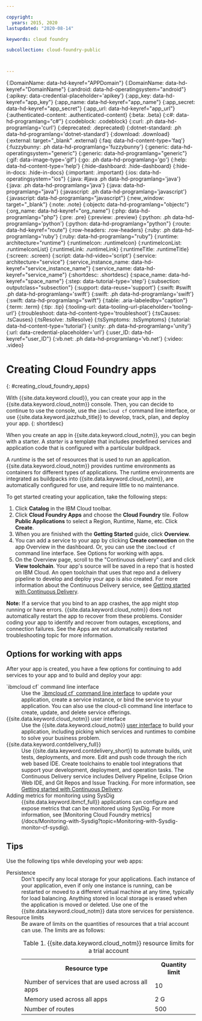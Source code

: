 ```yaml
---

copyright:
  years: 2015, 2020
lastupdated: "2020-08-14"

keywords: cloud foundry

subcollection: cloud-foundry-public



---
```




{:DomainName: data-hd-keyref="APPDomain"}
{:DomainName: data-hd-keyref="DomainName"}
{:android: data-hd-operatingsystem="android"}
{:apikey: data-credential-placeholder='apikey'}
{:app_key: data-hd-keyref="app_key"}
{:app_name: data-hd-keyref="app_name"}
{:app_secret: data-hd-keyref="app_secret"}
{:app_url: data-hd-keyref="app_url"}
{:authenticated-content: .authenticated-content}
{:beta: .beta}
{:c#: data-hd-programlang="c#"}
{:codeblock: .codeblock}
{:curl: .ph data-hd-programlang='curl'}
{:deprecated: .deprecated}
{:dotnet-standard: .ph data-hd-programlang='dotnet-standard'}
{:download: .download}
{:external: target="_blank" .external}
{:faq: data-hd-content-type='faq'}
{:fuzzybunny: .ph data-hd-programlang='fuzzybunny'}
{:generic: data-hd-operatingsystem="generic"}
{:generic: data-hd-programlang="generic"}
{:gif: data-image-type='gif'}
{:go: .ph data-hd-programlang='go'}
{:help: data-hd-content-type='help'}
{:hide-dashboard: .hide-dashboard}
{:hide-in-docs: .hide-in-docs}
{:important: .important}
{:ios: data-hd-operatingsystem="ios"}
{:java: #java .ph data-hd-programlang='java'}
{:java: .ph data-hd-programlang='java'}
{:java: data-hd-programlang="java"}
{:javascript: .ph data-hd-programlang='javascript'}
{:javascript: data-hd-programlang="javascript"}
{:new_window: target="_blank"}
{:note: .note}
{:objectc data-hd-programlang="objectc"}
{:org_name: data-hd-keyref="org_name"}
{:php: data-hd-programlang="php"}
{:pre: .pre}
{:preview: .preview}
{:python: .ph data-hd-programlang='python'}
{:python: data-hd-programlang="python"}
{:route: data-hd-keyref="route"}
{:row-headers: .row-headers}
{:ruby: .ph data-hd-programlang='ruby'}
{:ruby: data-hd-programlang="ruby"}
{:runtime: architecture="runtime"}
{:runtimeIcon: .runtimeIcon}
{:runtimeIconList: .runtimeIconList}
{:runtimeLink: .runtimeLink}
{:runtimeTitle: .runtimeTitle}
{:screen: .screen}
{:script: data-hd-video='script'}
{:service: architecture="service"}
{:service_instance_name: data-hd-keyref="service_instance_name"}
{:service_name: data-hd-keyref="service_name"}
{:shortdesc: .shortdesc}
{:space_name: data-hd-keyref="space_name"}
{:step: data-tutorial-type='step'}
{:subsection: outputclass="subsection"}
{:support: data-reuse='support'}
{:swift: #swift .ph data-hd-programlang='swift'}
{:swift: .ph data-hd-programlang='swift'}
{:swift: data-hd-programlang="swift"}
{:table: .aria-labeledby="caption"}
{:term: .term}
{:tip: .tip}
{:tooling-url: data-tooling-url-placeholder='tooling-url'}
{:troubleshoot: data-hd-content-type='troubleshoot'}
{:tsCauses: .tsCauses}
{:tsResolve: .tsResolve}
{:tsSymptoms: .tsSymptoms}
{:tutorial: data-hd-content-type='tutorial'}
{:unity: .ph data-hd-programlang='unity'}
{:url: data-credential-placeholder='url'}
{:user_ID: data-hd-keyref="user_ID"}
{:vb.net: .ph data-hd-programlang='vb.net'}
{:video: .video}


# Creating Cloud Foundry apps
{: #creating_cloud_foundry_apps}

With {{site.data.keyword.cloud}}, you can create your app in the {{site.data.keyword.cloud_notm}} console. Then, you can decide to continue to use the console, use the `ibmcloud cf` command line interface, or use {{site.data.keyword.jazzhub_title}} to develop, track, plan, and deploy your app.
{: shortdesc}

When you create an app in {{site.data.keyword.cloud_notm}}, you can begin with a starter. A *starter* is a template that includes predefined services and application code that is configured with a particular buildpack.

A *runtime* is the set of resources that is used to run an application. {{site.data.keyword.cloud_notm}} provides runtime environments as containers for different types of applications. The runtime environments are integrated as buildpacks into {{site.data.keyword.cloud_notm}}, are automatically configured for use, and require little to no maintenance.

To get started creating your application, take the following steps:
  1. Click **Catalog** in the IBM Cloud toolbar.
  2. Click **Cloud Foundry Apps** and choose the **Cloud Foundry** tile. Follow **Public Applications** to select a Region, Runtime, Name, etc. Click **Create**.
  3. When you are finished with the **Getting Started** guide, click **Overview**.
  5. You can add a service to your app by clicking **Create connection** on the app Overview in the dashboard. Or, you can use the `ibmcloud cf` command line interface. See Options for working with apps.
  6. On the Overview page, scroll to the "Continuous delivery" card and click **View toolchain**. Your app's source will be saved in a repo that is hosted on IBM Cloud. An open toolchain that uses that repo and a delivery pipeline to develop and deploy your app is also created. For more information about the Continuous Delivery service, see <a href="/docs/ContinuousDelivery?topic=ContinuousDelivery-getting-started">Getting started with Continuous Delivery</a>.

**Note:** If a service that you bind to an app crashes, the app might stop running or have errors. {{site.data.keyword.cloud_notm}} does not automatically restart the app to recover from these problems. Consider coding your app to identify and recover from outages, exceptions, and connection failures. See the Apps are not automatically restarted troubleshooting topic for more information.

## Options for working with apps

After your app is created, you have a few options for continuing to add services to your app and to build and deploy your app:

<dl>
<dt>`ibmcloud cf` command line interface</dt>
<dd>Use the <a href="https://github.com/cloudfoundry/cli#getting-started">`ibmcloud cf` command line interface</a> to update your application, create a service instance, or bind the service to your application. You can also use the cloud-cli command line interface to create, update, and delete service offerings.</dd>
<dt>{{site.data.keyword.cloud_notm}} user interface</dt>
<dd>Use the {{site.data.keyword.cloud_notm}} <a href="https://cloud.ibm.com/resources">user interface</a> to build your application, including picking which services and runtimes to combine to solve your business problem.</dd>
<dt>{{site.data.keyword.contdelivery_full}}</dt>
<dd>Use {{site.data.keyword.contdelivery_short}} to automate builds, unit tests, deployments, and more. Edit and push code through the rich web based IDE. Create toolchains to enable tool integrations that support your development, deployment, and operation tasks. The Continuous Delivery service includes Delivery Pipeline, Eclipse Orion Web IDE, and Git Repos and Issue Tracking. For more information, see <a href="/docs/ContinuousDelivery?topic=ContinuousDelivery-getting-started">Getting started with Continuous Delivery</a>.</dd>
<dt>Adding metrics for monitoring using SysDig</dt>
<dd>{{site.data.keyword.ibmcf_full}} applications can configure and expose metrics that can be monitored using SysDig. For more information, see [Monitoring Cloud Foundry metrics](/docs/Monitoring-with-Sysdig?topic=Monitoring-with-Sysdig-monitor-cf-sysdig).</dd>
</dl>

## Tips

Use the following tips while developing your web apps:

<dl>
<dt>Persistence</dt>
<dd>Don't specify any local storage for your applications. Each instance of your application, even if only one instance is running, can be restarted or moved to a different virtual machine at any time, typically for load balancing. Anything stored in local storage is erased when the application is moved or deleted. Use one of the {{site.data.keyword.cloud_notm}} data store services for persistence.</dd>
<dt>Resource limits</dt>
<dd>Be aware of limits on the quantities of resources that a trial account can use. The limits are as follows:
<table style="width:100%">
<caption>Table 1. {{site.data.keyword.cloud_notm}} resource limits for a trial account</caption>
  <th>Resource type</th>
  <th>Quantity limit</th>
<tr>
  <td>Number of services that are used across all apps</td>
  <td>10</td>
<tr>
  <td>Memory used across all apps</td>
  <td>	2 G</td>
<tr>
  <td>Number of routes</td>
  <td>500</td>
</table>
</dd>
</dl>



